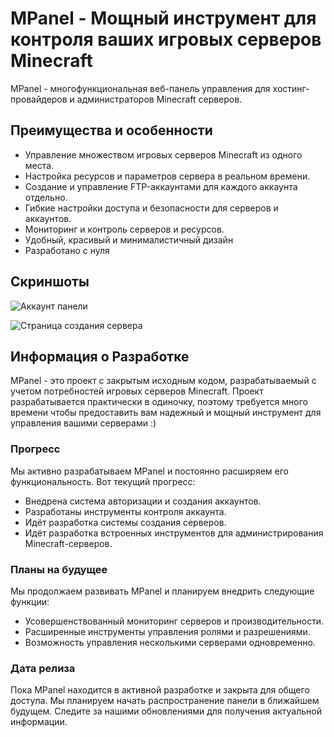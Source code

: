 # MPanel - Мощный инструмент для контроля ваших игровых серверов Minecraft

MPanel - многофункциональная веб-панель управления для хостинг-провайдеров и администраторов Minecraft серверов.

## Преимущества и особенности

- Управление множеством игровых серверов Minecraft из одного места.
- Настройка ресурсов и параметров сервера в реальном времени.
- Создание и управление FTP-аккаунтами для каждого аккаунта отдельно.
- Гибкие настройки доступа и безопасности для серверов и аккаунтов.
- Мониторинг и контроль серверов и ресурсов.
- Удобный, красивый и минималистичный дизайн
- Разработано с нуля

## Скриншоты

![Аккаунт панели](https://mpanel.friendworld.ru/screenshots/profile.jpg)

![Страница создания сервера](https://mpanel.friendworld.ru/screenshots/create.jpg)

## Информация о Разработке
MPanel - это проект с закрытым исходным кодом, разрабатываемый с учетом потребностей игровых серверов Minecraft. Проект разрабатывается практически в одиночку, поэтому требуется много времени чтобы предоставить вам надежный и мощный инструмент для управления вашими серверами :)

### Прогресс
Мы активно разрабатываем MPanel и постоянно расширяем его функциональность. Вот текущий прогресс:

- Внедрена система авторизации и создания аккаунтов.
- Разработаны инструменты контроля аккаунта.
- Идёт разработка системы создания серверов.
- Идёт разработка встроенных инструментов для администрирования Minecraft-серверов.

### Планы на будущее
Мы продолжаем развивать MPanel и планируем внедрить следующие функции:

- Усовершенствованный мониторинг серверов и производительности.
- Расширенные инструменты управления ролями и разрешениями.
- Возможность управления несколькими серверами одновременно.

### Дата релиза
Пока MPanel находится в активной разработке и закрыта для общего доступа. Мы планируем начать распространение панели в ближайшем будущем. Следите за нашими обновлениями для получения актуальной информации.

